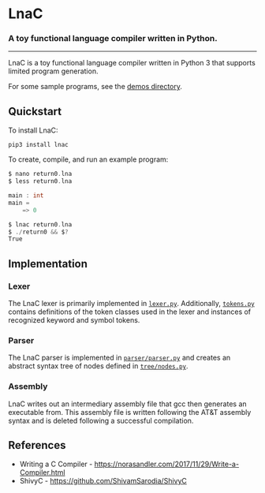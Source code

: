# LnaC

### A toy functional language compiler written in Python.

---

LnaC is a toy functional language compiler written in Python 3 that supports limited program generation.

For some sample programs, see the [demos directory](demos).

## Quickstart

To install LnaC:
```
pip3 install lnac
```

To create, compile, and run an example program:
```c
$ nano return0.lna
$ less return0.lna

main : int
main =
    => 0

$ lnac return0.lna
$ ./return0 && $?
True
```

## Implementation

### Lexer
The LnaC lexer is primarily implemented in [`lexer.py`](lnac/lexer.py). Additionally, [`tokens.py`](lnac/tokens.py) contains definitions of the token classes used in the lexer and instances of recognized keyword and symbol tokens.

### Parser
The LnaC parser is implemented in [`parser/parser.py`](lnac/parser/) and creates an abstract syntax tree of nodes defined in [`tree/nodes.py`](lnac/tree/nodes.py).

### Assembly
LnaC writes out an intermediary assembly file that gcc then generates an executable from. This assembly file is written following the AT&T assembly syntax and is deleted following a successful compilation.

## References
- Writing a C Compiler - https://norasandler.com/2017/11/29/Write-a-Compiler.html
- ShivyC - https://github.com/ShivamSarodia/ShivyC